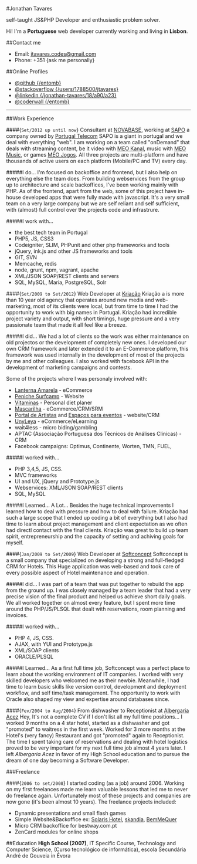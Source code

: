  
 
#Jonathan Tavares 

self-taught JS&PHP Developer and enthusiastic problem solver.
 
 

 
Hi! I'm a __Portuguese__ web developer currently working and living in __Lisbon__. 




 
##Contact me
- Email: jtavares.codes@gmail.com
- Phone: +351 {ask me personally}

 

 

##Online Profiles
- [@github {/entomb}](https://github.com/entomb)
- [@stackoverflow {/users/1788500/jtavares}](http://stackoverflow.com/users/1788500/jtavares)
- [@linkedin {/jonathan-tavares/18/a90/a23}](linkedin.com/pub/jonathan-tavares/18/a90/a23)
- [@coderwall {/entomb}](coderwall.com/entomb)



-------------------------------- 

 
##Work Experience 

 
####{`Set/2012 up until now`} Consultant at [NOVABASE](http://www.novabase.pt/), working at [SAPO](http://www.sapo.pt) a company owned by [Portugal Telecom](http://www.telecom.pt/)
SAPO is a giant in portugal and we deal with everything "web". I am working on a team called "onDemand" that deals with streaming content, be it video with [MEO Kanal](http://kanal.pt/), music with [MEO Music](http://music.meo.pt/), or games [MEO Jogos](http://jogos.meo.pt/). All three projects are multi-platform and have thousands of active users on each platform (Mobile/PC and TV) every day.

#####I do...
I'm focused on backoffice and frontend, but I also help on everything else the team does. From building webservices from the group up to architecture and scale backoffices, I've been working mainly with PHP. As of the frontend, apart from the web, some of this project have in-house developed apps that were fully made with javascript. It's a very small team on a very large company but we are self reliant and self sufficient, with (almost) full control over the projects code and infrastrure.

#####I work with...
- the best tech team in Portugal
- PHP5, JS, CSS3
- Codeigniter, SLIM, PHPunit and other php frameworks and tools
- jQuery, ink.js and other JS frameworks and tools
- GIT, SVN
- Memcache, redis
- node, grunt, npm, vagrant, apache
- XML/JSON SOAP/REST clients and servers
- SQL, MySQL, Maria, PostgreSQL, Solr
 
 

 
####{`Set/2009 to Set/2012`} Web Developer at [Kriação](http://kriacao.pt/) 
Kriação a is more than 10 year old agency that operates around new media and web-marketing, most of its clients were local, but from time to time I had the opportunity to work with big names in Portugal. Kriação had incredible project variety and output, with short timings, huge pressure and a very passionate team that made it all feel like a breeze.
 

#####I did...
We had a lot of clients so the work was either maintenance on old projectos or the development of completely new ones. I developed our own CRM framework and later extended it to an E-Commerce platform, this framework was used internally in the development of most of the projects by me and other colleagues. I also worked with facebook API in the development of marketing campaigns and contests.

Some of the projects where I was personaly involved with:
- [Lanterna Amarela](http://www.lanterna-amarela.pt/) - eCommerce
- [Peniche Surfcamp](http://www.penichesurfcamp.com/) - Website
- [Vitaminas](http://www.vitaminas.com.pt) - Personal diet planer
- [Mascarilha](http://www.mascarilha.pt/) - eCommerce/CRM/SRM
- [Portal de Artistas](http://portaldeartistas.pt) and [Espaços para eventos](http://espacosparaeventos.com.pt/) - website/CRM
- [UnyLeya](http://www.unyleya.com.pt/) - eCommerce/eLearning
- wait4less - micro biding/gambling 
- APTAC (Associação Portuguesa dos Técnicos de Análises Clinicas) - CRM
- Facebook campaigns: Optimus, Continente, Worten, TMN, FUEL, 


#####I worked with...
- PHP 3,4,5, JS, CSS. 
- MVC frameworks
- UI and UX, jQuery and Prototype.js
- Webservices: XML/JSON SOAP/REST clients
- SQL, MySQL

#####I Learned...
 A Lot... Besides the huge technical improvements I learned how to deal with pressure and how to deal with failure. Kriação had such a large scope that I ended up coding a bit of everything but I also had time to learn about project management and client expectation as we often had directl contact with the final clients. Kriação was great to build up team spirit, entrepreneurship and the capacity of setting and achiving goals for myself.
 



 
####{`Jan/2009 to Set/2009`} Web Developer at [Softconcept](http://www.softconcept.pt/) 
Softconcept is a small company that specialized on developing a strong and full-fledged CRM for Hotels. This Huge application was web-based and took care of every possible aspect of Hotel maintenance and operation. 

#####I did...
I was part of a team that was put together to rebuild the app from the ground up. I was closely managed by a team leader that had a very precise vision of the final product and helped us achieve short daily goals. We all worked together on almost every feature, but I spent more time around the PHP/JS/PLSQL that dealt with reservations, room planning and invoices.

#####I worked with...
- PHP 4, JS, CSS. 
- AJAX, with YUI and Prototype.js
- XML/SOAP clients
- ORACLE/PLSQL

#####I Learned...
As a first full time job, Softconcept was a perfect place to learn about the working environment of IT companies. I worked with very skilled developers who welcomed me as their newbie. Meanwhile, I had time to learn basic skills like version control, development and deployment workflow, and self time/task management. The opportunity  to work with Oracle also shaped my view and expertise around databases since.
 


 
####{`Fev/2004 to Aug/2004`} From dishwasher to Receptionist at [Albergaria Acez](http://www.albergaria-acez.pt/) 
Hey, It's not a complete CV if I don't list all my full time positions... I worked 9 months on a 4 star hotel, 
started as a dishwasher and got "promoted" to waitress in the first week. Worked for 3 more months at the Hotel's (very fancy) Restaurant and got "promoted" again to Receptionist.
The time I spent taking care of reservations and dealing with hotel logistics proved to be very important for my next full time job almost 4 years later.
I left _Albergaria Acez_ in favor of my High School education and to pursue the dream of one day becoming a Software Developer.
 



###Freelance 

 
####{`2006 to set/2008`}
I started coding (as a job) around 2006. Working on my first freelances made me learn valuable lessons that led me to never do freelance again.
Unfortunately most of these projects and companies are now gone (it's been almost 10 years). The freelance projects included:
- Dynamic presentations and small flash games
- Simple Website&Backoffice ex: [Solaris Hotel](http://www.solarishotel.pt/), [skandia](http://www.skandia.pt/), [BemMeQuer](http://www.bemmequer.com.pt/)
- Micro CRM backoffice for bestway.com.pt
- ZenCard modules for online shops
 




 
##Education
__High School (2007)__, IT Specific Course, Technology and Computer Science, (Curso tecnológico de informática), escola Secundária André de Gouveia in Évora
 
  